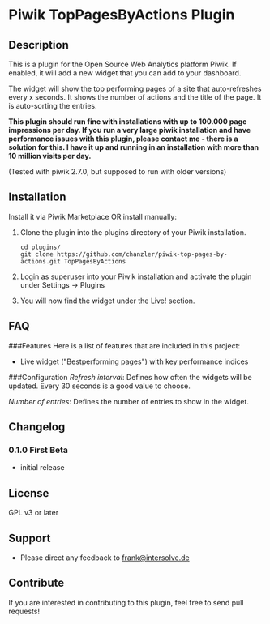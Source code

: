 # Piwik TopPagesByActions Plugin

## Description

This is a plugin for the Open Source Web Analytics platform Piwik. If enabled, it will add a new widget that you can add to your dashboard.

The widget will show the top performing pages of a site that auto-refreshes every x seconds. It shows the number of actions and the title of the page. It is auto-sorting the entries.

**This plugin should run fine with installations with up to 100.000 page impressions per day. If you run a very large piwik installation and have performance issues with this plugin, please contact me - there is a solution for this. I have it up and running in an installation with more than 10 million visits per day.**

(Tested with piwik 2.7.0, but supposed to run with older versions)

## Installation

Install it via Piwik Marketplace OR install manually:

1. Clone the plugin into the plugins directory of your Piwik installation.

   ```
   cd plugins/
   git clone https://github.com/chanzler/piwik-top-pages-by-actions.git TopPagesByActions
   ```

2. Login as superuser into your Piwik installation and activate the plugin under Settings -> Plugins

3. You will now find the widget under the Live! section.

## FAQ

###Features
Here is a list of features that are included in this project:

* Live widget ("Bestperforming pages") with key performance indices

###Configuration
*Refresh interval*: Defines how often the widgets will be updated. Every 30 seconds is a good value to choose.

*Number of entries*: Defines the number of entries to show in the widget.

## Changelog

### 0.1.0 First Beta
* initial release

## License

GPL v3 or later

## Support

* Please direct any feedback to [frank@intersolve.de](mailto:frank@intersolve.de)

## Contribute

If you are interested in contributing to this plugin, feel free to send pull requests!

